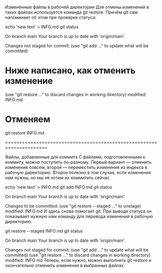 Изменённые файлы в рабочей директории
Для отмены изменений в таких файлах используется команда git restore. Причём git сам напоминает об этом при проверке статуса:

echo 'new text' > INFO.md
git status

On branch main
Your branch is up to date with 'origin/main'.

Changes not staged for commit:
  (use "git add <file>..." to update what will be committed)
  # Ниже написано, как отменить изменение
  (use "git restore <file>..." to discard changes in working directory)
    modified:   INFO.md

# Отменяем
git restore INFO.md

=====================================================================

Файлы, добавленные для коммита
С файлами, подготовленными к коммиту, можно поступить по-разному. Первый вариант — отменить изменения совсем, второй — переместить изменения из индекса в рабочую директорию. Второе полезно в том случае, если изменения нам нужны, но мы не хотим их коммитить сейчас.

echo 'new text' > INFO.md
git add INFO.md
git status

On branch main
Your branch is up to date with 'origin/main'.

Changes to be committed:
  (use "git restore --staged <file>..." to unstage)
    modified:   INFO.md
И здесь снова помогает git. При выводе статуса он показывает нужную нам команду для перевода изменений в рабочую директорию:

git restore --staged INFO.md
git status

On branch main
Your branch is up to date with 'origin/main'.

Changes not staged for commit:
  (use "git add <file>..." to update what will be committed)
  (use "git restore <file>..." to discard changes in working directory)
    modified:   INFO.md
Теперь, если нужно, можно выполнить git restore и окончательно отменить изменения в выбранных файлах.
